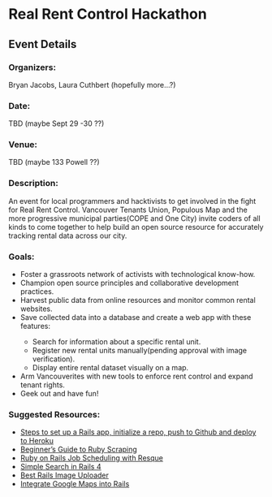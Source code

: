 <h1>Real Rent Control Hackathon</h1>

<h2>Event Details</h2>

<h3>Organizers:</h3> 
<p>Bryan Jacobs, Laura Cuthbert (hopefully more...?)</p>

<h3>Date:</h3>
<p>TBD (maybe Sept 29 -30 ??)</p>

<h3>Venue:</h3>
<p>TBD (maybe 133 Powell ??)</p>

<h3>Description:</h3>
<p>An event for local programmers and hacktivists to get involved in the fight for Real Rent Control. Vancouver Tenants Union, Populous Map and the more progressive municipal parties(COPE and One City) invite coders of all kinds to come together to help build an open source resource for accurately tracking rental data across our city.</p>

<h3>Goals:</h3>
<ul>
	<li>Foster a grassroots network of activists with technological know-how.</li>
	<li>Champion open source principles and collaborative development practices.</li>
	<li>Harvest public data from online resources and monitor common rental websites.</li>
	<li>Save collected data into a database and create a web app with these features:</li>
	<ul>
		<li>Search for information about a specific rental unit.</li>
		<li>Register new rental units manually(pending approval with image verification).</li>
		<li>Display entire rental dataset visually on a map.</li>
	</ul>
	<li>Arm Vancouverites with new tools to enforce rent control and expand tenant rights.</li>
	<li>Geek out and have fun!</li>
</ul>

<h3>Suggested Resources:</h3>
<ul>
	<li><a href='https://gist.github.com/JennDudley/2493288'>
		Steps to set up a Rails app, initialize a repo, push to Github and deploy to Heroku</a></li>
	<li><a href="https://medium.com/@LindaVivah/the-beginner-s-guide-scraping-in-ruby-cheat-sheet-c4f9c26d1b8c">
		Beginner’s Guide to Ruby Scraping</a></li>
	<li><a href="https://blog.botreetechnologies.com/job-scheduling-with-resque-in-ruby-on-rails-e2c6bbd55838">
		Ruby on Rails Job Scheduling with Resque</a></li>
	<li><a href="http://www.korenlc.com/creating-a-simple-search-in-rails-4/">
		Simple Search in Rails 4</a></li>
	<li><a href="https://infinum.co/the-capsized-eight/best-rails-image-uploader-paperclip-carrierwave-refile">
		Best Rails Image Uploader</a></li>
	<li><a href="https://anadea.info/blog/how-to-integrate-google-maps-into-ruby-on-rails-app">
		Integrate Google Maps into Rails</a></li>
</ul>



